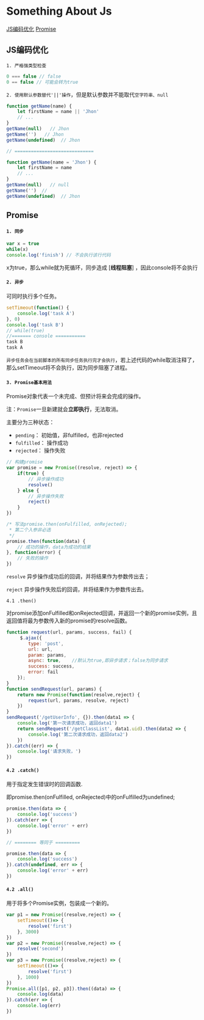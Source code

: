 # Something About Js

[JS编码优化](#JS编码优化)
[Promise](#Promise)


## JS编码优化
`1. 严格强类型检查`
```js
0 === false // false
0 == false // 可能会转为true
```
`2. 使用默认参数替代'||'操作`，但是默认参数并不能取代`空字符串、null`
``` js
function getName(name) {
    let firstName = name || 'Jhon'
    // ...
}
getName(null)   // Jhon
getName('')   // Jhon
getName(undefined)  // Jhon

// =============================

function getName(name = 'Jhon') {
    let firstName = name
    // ...
}
getName(null)   // null
getName('')  // 
getName(undefined)  // Jhon
```

## Promise

#### `1. 同步`
``` js
var x = true
while(x)
console.log('finish') // 不会执行该行代码
```
x为true，那么while就为死循环，同步造成 [**线程阻塞**] ，因此console将不会执行

#### `2. 异步`

可同时执行多个任务。
```js
setTimeout(function() {
    console.log('task A')
}, 0)
console.log('task B')
// while(true)
//======= console ===========
task B
task A
```
`异步任务会在当前脚本的所有同步任务执行完才会执行`，若上述代码的while取消注释了，那么setTimeout将不会执行，因为同步阻塞了进程。

#### `3. Promise基本用法`

Promise对象代表一个未完成、但预计将来会完成的操作。

注：`Promise`一旦新建就会**立即执行**，无法取消。

主要分为三种状态：

*  `pending`： 初始值，非fulfilled，也非rejected
*  `fulfilled`： 操作成功
*  `rejected`： 操作失败
```js
// 构建promise
var promise = new Promise((resolve, reject) => {
    if(true) {
        // 异步操作成功
        resolve()
    } else {
        // 异步操作失败
        reject()
    }
})

/* 写法promise.then(onFulfilled, onRejected);
 * 第二个入参非必选
 */
promise.then(function(data) {
    // 成功的操作，data为成功的结果
}, function(error) {
    // 失败的操作
})
```
`resolve` 异步操作成功后的回调，并将结果作为参数传出去；

`reject` 异步操作失败后的回调，并将结果作为参数传出去。

`4.1 .then()`

对promise添加onFulfilled和onRejected回调，并返回一个新的promise实例，且返回值将最为参数传入新的promise的resolve函数。
```js
function request(url, params, success, fail) {
     $.ajax({
        type: 'post',
        url: url,
        param: params,
        async: true,    //默认为true,即异步请求；false为同步请求
        success: success,
        error: fail
    });
}
function sendRequest(url, params) {
    return new Promise(function(resolve,reject) {
        request(url, params, resolve, reject)
    })
}
sendRequest('/getUserInfo', {}).then(data1 => {
    console.log('第一次请求成功，返回data1')
    return sendRequest('/getClassList', data1.uid).then(data2 => {
        console.log('第二次请求成功，返回data2')
    })
}).catch((err) => {
    console.log('请求失败，')
})
```
#### `4.2 .catch()`

用于指定发生错误时的回调函数.

即promise.then(onFulfilled, onRejected)中的onFulfilled为undefined;
```js
promise.then(data => {
    console.log('success')
}).catch(err => {
    console.log('error' + err)
})

// ======== 等同于 =========

promise.then(data => {
    console.log('success')
}).catch(undefined, err => {
    console.log('error' + err)
})
```
#### `4.2 .all()`
用于将多个Promise实例，包装成一个新的。
```js
var p1 = new Promise((resolve,reject) => {
    setTimeout(()=> {
        resolve('first')
    }, 3000)
})
var p2 = new Promise((resolve,reject) => {
    resolve('second')
})
var p3 = new Promise((resolve,reject) => {
    setTimeout(()=> {
        resolve('first')
    }, 1000)
})
Promise.all([p1, p2, p3]).then((data) => {
    console.log(data)
}).catch(err => {
    console.log(err)
})
```